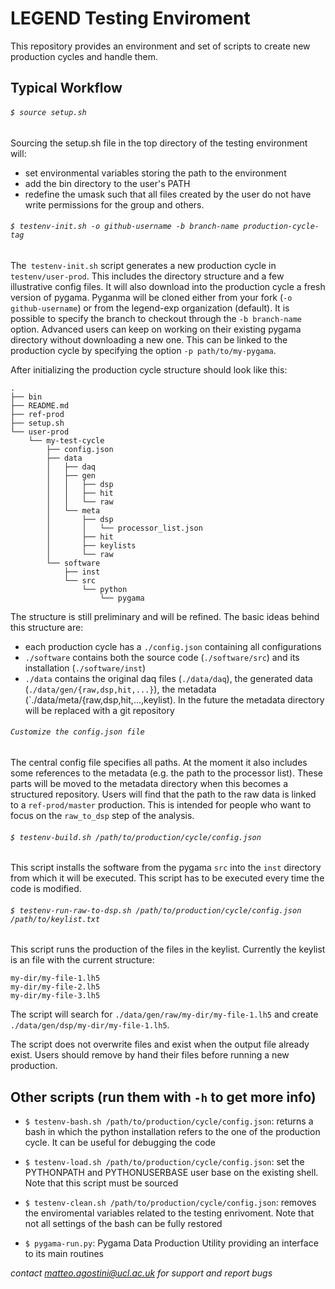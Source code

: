 # LEGEND Testing Enviroment

This repository provides an environment and set of scripts to create new production cycles and handle them. 

## Typical Workflow

###### `$ source setup.sh`
Sourcing the setup.sh file in the top directory of the testing environment will:
* set environmental variables storing the path to the environment
* add the bin directory to the user's PATH
* redefine the umask such that all files created by the user do not have write permissions for the group and others.


###### `$ testenv-init.sh -o github-username -b branch-name production-cycle-tag`
The` testenv-init.sh` script generates a new production cycle in `testenv/user-prod`. This includes the directory structure and a few illustrative config files. It will also download into the production cycle a fresh version of pygama. Pyganma will be cloned either from your fork (`-o github-username`) or from the legend-exp organization (default). It is possible to specify the branch to checkout through the `-b branch-name` option. Advanced users can keep on working on their existing pygama directory without downloading a new one. This can be linked to the production cycle by specifying the option `-p path/to/my-pygama`.

After initializing the production cycle structure should look like this:
```
.
├── bin 
├── README.md
├── ref-prod
├── setup.sh
└── user-prod
    └── my-test-cycle
        ├── config.json
        ├── data
        │   ├── daq
        │   ├── gen
        │   │   ├── dsp
        │   │   ├── hit
        │   │   └── raw
        │   └── meta
        │       ├── dsp
        │       │   └── processor_list.json
        │       ├── hit
        │       ├── keylists
        │       └── raw
        └── software
            ├── inst
            └── src
                └── python
                    └── pygama
```

The structure is still preliminary and will be refined. The basic ideas behind this structure are:
* each production cycle has a `./config.json` containing all configurations 
* `./software` contains both the source code (`./software/src`) and its installation (`./software/inst`)
* `./data` contains the original daq files (`./data/daq`), the generated data (`./data/gen/{raw,dsp,hit,...}`), the metadata (`./data/meta/{raw,dsp,hit,...,keylist). In the future the metadata directory will be replaced with a git repository


###### `Customize the config.json file`

The central config file specifies all paths. At the moment it also includes some references to the metadata (e.g. the path to the processor list). These parts will be moved to the metadata directory when this becomes a structured repository.  Users will find that the path to the raw data is linked to a `ref-prod/master` production. This is intended for people who want to focus on the `raw_to_dsp` step of the analysis. 

###### `$ testenv-build.sh /path/to/production/cycle/config.json`

This script installs the software from the pygama `src` into the `inst` directory from which it will be executed. This script has to be executed every time the code is modified.


###### `$ testenv-run-raw-to-dsp.sh /path/to/production/cycle/config.json /path/to/keylist.txt`

This script runs the production of the files in the keylist. Currently the keylist is an file with the current structure:
```
my-dir/my-file-1.lh5
my-dir/my-file-2.lh5
my-dir/my-file-3.lh5
```
The script will search for `./data/gen/raw/my-dir/my-file-1.lh5` and create
`./data/gen/dsp/my-dir/my-file-1.lh5`. 

The script does not overwrite files and exist when the output file already exist. Users should remove by hand their files before running a new production.

## Other scripts (run them with `-h` to get more info)
* `$ testenv-bash.sh /path/to/production/cycle/config.json`: returns a bash in which the python installation refers to the one of the production cycle. It can be useful for debugging the code

* `$ testenv-load.sh /path/to/production/cycle/config.json`: set the PYTHONPATH and PYTHONUSERBASE user base on the existing shell. Note that this script must be sourced

* `$ testenv-clean.sh /path/to/production/cycle/config.json`: removes the enviromental variables related to the testing enrivoment. Note that not all settings of the bash can be fully restored

* `$ pygama-run.py`: Pygama Data Production Utility providing an interface to its main routines


*contact <matteo.agostini@ucl.ac.uk> for support and report bugs*
